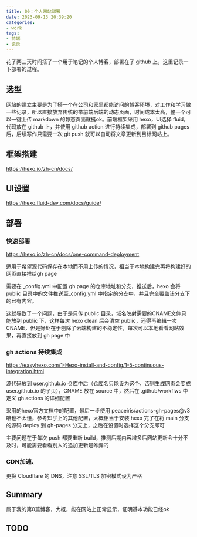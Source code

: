 ```yaml
---
title: 00：个人网站部署
date: 2023-09-13 20:39:20
categories:
- work
tags:
- 前端
- 记录
---
```


花了两三天时间搭了一个用于笔记的个人博客，部署在了 github 上，这里记录一下部署的过程。

<!-- more -->

## 选型

网站的建立主要是为了搭一个在公司和家里都能访问的博客环境，对工作和学习做一些记录，所以直接放弃传统的带前端后端的动态页面，时间成本太高，整一个可以一键上传 markdown 的静态页面就挺ok。前端框架采用 hexo，UI选择 fluid，代码放在 github 上，并使用 github action 进行持续集成，部署到 github pages 后，后续写作只需要一次 git push 就可以自动将文章更新到目标网站上。

## 框架搭建

<https://hexo.io/zh-cn/docs/>

## UI设置

<https://hexo.fluid-dev.com/docs/guide/>

## 部署

### 快速部署

<https://hexo.io/zh-cn/docs/one-command-deployment>

适用于希望源代码保存在本地而不用上传的情况，相当于本地构建完再将构建好的网页直接推给gh page

需要在 _config.yml 中配置 gh page 的仓库地址和分支，推送后，hexo 会将 public 目录中的文件推送至_config.yml 中指定的分支中，并且完全覆盖该分支下的已有内容。

这就导致了一个问题，由于是只传 public 目录，域名映射需要的CNAME文件只能放到 public 下，这样每次 hexo clean 后会清空 public，还得再编辑一次CNAME，但是好处在于刨除了云端构建的不稳定性，每次可以本地看看网站效果，再直接放到 gh page 中

### gh actions 持续集成

<https://easyhexo.com/1-Hexo-install-and-config/1-5-continuous-integration.html>

源代码放到 user.github.io 仓库中后（仓库名只能设为这个，否则生成网页会变成 user.github.io 的子页），CNAME 放在 source 中，然后在 .github/workflws 中定义 gh actions 的详细配置

采用的hexo官方文档中的配置，最后一步使用 peaceiris/actions-gh-pages@v3 咱也不太懂，参考知乎上的其他配置，大概相当于安装 hexo 完了在将 main 分支的源码 deploy 到 gh-pages 分支上，之后在设置时选择这个分支即可

主要问题在于每次 push 都要重新 build，推测后期内容增多后网站更新会十分不及时，可能需要看看别人的追加更新是咋弄的

### CDN加速、

更换 Cloudflare 的 DNS，注意 SSL/TLS 加密模式设为严格

## Summary

属于我的第0篇博客，大概，能在网站上正常显示，证明基本功能已经ok

## TODO

